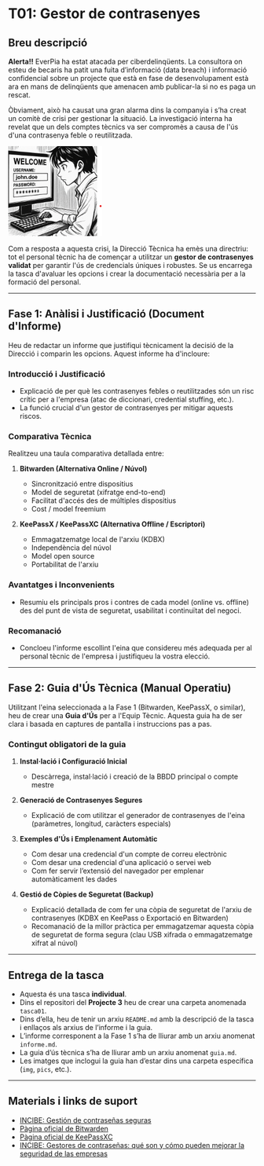 # T01: Gestor de contrasenyes

## Breu descripció

**Alerta!!** EverPia ha estat atacada per ciberdelinqüents. La consultora on esteu de becaris ha patit una fuita d’informació (data breach) i informació confidencial sobre un projecte que està en fase de desenvolupament està ara en mans de delinqüents que amenacen amb publicar-la si no es paga un rescat.  

Òbviament, això ha causat una gran alarma dins la companyia i s’ha creat un comitè de crisi per gestionar la situació. La investigació interna ha revelat que un dels comptes tècnics va ser compromès a causa de l'ús d'una contrasenya feble o reutilitzada.

![imagen](img/foto_1.png)

Com a resposta a aquesta crisi, la Direcció Tècnica ha emès una directriu: tot el personal tècnic ha de començar a utilitzar un **gestor de contrasenyes validat** per garantir l'ús de credencials úniques i robustes. Se us encarrega la tasca d'avaluar les opcions i crear la documentació necessària per a la formació del personal.

---

## Fase 1: Anàlisi i Justificació (Document d'Informe)

Heu de redactar un informe que justifiqui tècnicament la decisió de la Direcció i comparin les opcions. Aquest informe ha d'incloure:

### Introducció i Justificació
- Explicació de per què les contrasenyes febles o reutilitzades són un risc crític per a l'empresa (atac de diccionari, credential stuffing, etc.).  
- La funció crucial d'un gestor de contrasenyes per mitigar aquests riscos.

### Comparativa Tècnica
Realitzeu una taula comparativa detallada entre:

1. **Bitwarden (Alternativa Online / Núvol)**  
   - Sincronització entre dispositius  
   - Model de seguretat (xifratge end-to-end)  
   - Facilitat d'accés des de múltiples dispositius  
   - Cost / model freemium

2. **KeePassX / KeePassXC (Alternativa Offline / Escriptori)**  
   - Emmagatzematge local de l'arxiu (KDBX)  
   - Independència del núvol  
   - Model open source  
   - Portabilitat de l'arxiu

### Avantatges i Inconvenients
- Resumiu els principals pros i contres de cada model (online vs. offline) des del punt de vista de seguretat, usabilitat i continuïtat del negoci.

### Recomanació
- Concloeu l'informe escollint l'eina que considereu més adequada per al personal tècnic de l'empresa i justifiqueu la vostra elecció.

---

## Fase 2: Guia d'Ús Tècnica (Manual Operatiu)

Utilitzant l'eina seleccionada a la Fase 1 (Bitwarden, KeePassX, o similar), heu de crear una **Guia d'Ús** per a l'Equip Tècnic. Aquesta guia ha de ser clara i basada en captures de pantalla i instruccions pas a pas.

### Contingut obligatori de la guia
1. **Instal·lació i Configuració Inicial**  
   - Descàrrega, instal·lació i creació de la BBDD principal o compte mestre

2. **Generació de Contrasenyes Segures**  
   - Explicació de com utilitzar el generador de contrasenyes de l'eina (paràmetres, longitud, caràcters especials)

3. **Exemples d'Ús i Emplenament Automàtic**  
   - Com desar una credencial d'un compte de correu electrònic  
   - Com desar una credencial d'una aplicació o servei web  
   - Com fer servir l’extensió del navegador per emplenar automàticament les dades

4. **Gestió de Còpies de Seguretat (Backup)**  
   - Explicació detallada de com fer una còpia de seguretat de l'arxiu de contrasenyes (KDBX en KeePass o Exportació en Bitwarden)  
   - Recomanació de la millor pràctica per emmagatzemar aquesta còpia de seguretat de forma segura (clau USB xifrada o emmagatzematge xifrat al núvol)

---

## Entrega de la tasca

- Aquesta és una tasca **individual**.  
- Dins el repositori del **Projecte 3** heu de crear una carpeta anomenada `tasca01`.  
- Dins d’ella, heu de tenir un arxiu `README.md` amb la descripció de la tasca i enllaços als arxius de l’informe i la guia.  
- L’informe corresponent a la Fase 1 s’ha de lliurar amb un arxiu anomenat `informe.md`.  
- La guia d’ús tècnica s’ha de lliurar amb un arxiu anomenat `guia.md`.  
- Les imatges que inclogui la guia han d’estar dins una carpeta específica (`img`, `pics`, etc.).

---

## Materials i links de suport

- [INCIBE: Gestión de contraseñas seguras](https://www.incibe.es/protege-tu-empresa/gestion-de-contraseñas)  
- [Pàgina oficial de Bitwarden](https://bitwarden.com/)  
- [Pàgina oficial de KeePassXC](https://keepassxc.org/)  
- [INCIBE: Gestores de contraseñas: qué son y cómo pueden mejorar la seguridad de las empresas](https://www.incibe.es/protege-tu-empresa/gestion-de-contraseñas)
